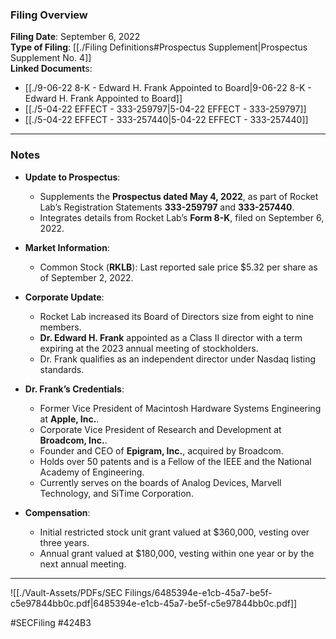 ### Filing Overview

**Filing Date**: September 6, 2022  
**Type of Filing**: [[./Filing Definitions#Prospectus Supplement|Prospectus Supplement No. 4]]  
**Linked Document**s: 
-  [[./9-06-22 8-K - Edward H. Frank Appointed to Board|9-06-22 8-K - Edward H. Frank Appointed to Board]]  
-  [[./5-04-22 EFFECT - 333-259797|5-04-22 EFFECT - 333-259797]]
-  [[./5-04-22 EFFECT - 333-257440|5-04-22 EFFECT - 333-257440]]
---

### Notes

- **Update to Prospectus**:
    
    - Supplements the **Prospectus dated May 4, 2022**, as part of Rocket Lab’s Registration Statements **333-259797** and **333-257440**.
    - Integrates details from Rocket Lab’s **Form 8-K**, filed on September 6, 2022.
- **Market Information**:
    
    - Common Stock (**RKLB**): Last reported sale price $5.32 per share as of September 2, 2022.
- **Corporate Update**:
    
    - Rocket Lab increased its Board of Directors size from eight to nine members.
    - **Dr. Edward H. Frank** appointed as a Class II director with a term expiring at the 2023 annual meeting of stockholders.
    - Dr. Frank qualifies as an independent director under Nasdaq listing standards.
- **Dr. Frank’s Credentials**:
    
    - Former Vice President of Macintosh Hardware Systems Engineering at **Apple, Inc.**.
    - Corporate Vice President of Research and Development at **Broadcom, Inc.**.
    - Founder and CEO of **Epigram, Inc.**, acquired by Broadcom.
    - Holds over 50 patents and is a Fellow of the IEEE and the National Academy of Engineering.
    - Currently serves on the boards of Analog Devices, Marvell Technology, and SiTime Corporation.
- **Compensation**:
    
    - Initial restricted stock unit grant valued at $360,000, vesting over three years.
    - Annual grant valued at $180,000, vesting within one year or by the next annual meeting.

---

![[./Vault-Assets/PDFs/SEC Filings/6485394e-e1cb-45a7-be5f-c5e97844bb0c.pdf|6485394e-e1cb-45a7-be5f-c5e97844bb0c.pdf]]

#SECFiling #424B3